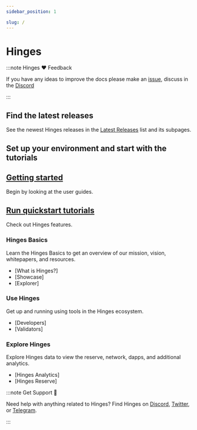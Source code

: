 ```yaml
---
sidebar_position: 1

slug: /
---
```


# Hinges

:::note Hinges ❤️ Feedback

If you have any ideas to improve the docs please make an [issue](https://github.com/hedgeplus-io/docs/issues/new), discuss in the [Discord](https://discord.gg/XUG5CHEH)

:::

## Find the latest releases

See the newest Hinges releases in the [Latest Releases](docs/5-Resources) list and its subpages.

## Set up your environment and start with the tutorials

<div class="docs-card-container">
<div class="row row-cols-1 row-cols-md-3a g-4">
  
  <div class="col">
    <div class="card card-body h-100 d-flex flex-column" >
    <a href="docs/4-User Guides/1-Staking.md" class="card-title card-link stretched-link"> <h2>Getting started</h2></a>
    <p class="card-text">Begin by looking at the user guides.</p>
</div>
  </div>
  <div class="col">
    <div class="card card-body h-100 d-flex flex-column">
    <a href="docs/2-Features/ Autonomous.md" class="card-title card-link stretched-link"> <h2>Run quickstart tutorials</h2></a>
    <p class="card-text">Check out Hinges features.</p>
</div>
</div>
</div>
</div>



### Hinges Basics

Learn the Hinges Basics to get an overview of our mission, vision, whitepapers, and resources.

- [What is Hinges?]
- [Showcase]
- [Explorer]


### Use Hinges

Get up and running using tools in the Hinges ecosystem.

- [Developers]
- [Validators]


### Explore Hinges

Explore Hinges data to view the reserve, network, dapps, and additional analytics.

- [Hinges Analytics]
- [Hinges Reserve]



:::note Get Support 💬

Need help with anything related to Hinges? Find Hinges on [Discord](https://discord.gg/XUG5CHEH), [Twitter](https://twitter.com/hedgeplus_io), or [Telegram](https://t.me/hedgeplus_io).

:::
